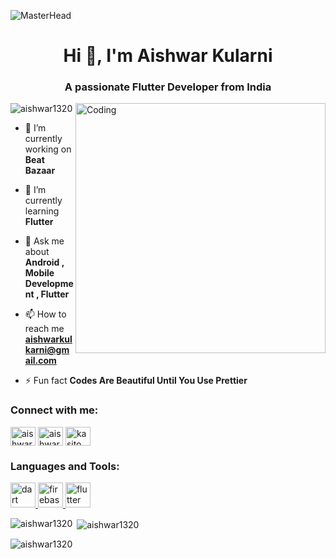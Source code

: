 ![MasterHead](https://www.digital-dividend.se/wp-content/uploads/2023/06/Flutter-App-Development.png)

<h1 align="center">Hi 👋, I'm Aishwar Kularni</h1>
<h3 align="center">A passionate Flutter Developer from India</h3>
<img align="right" alt="Coding" width="400" src="https://cdn.dribbble.com/users/1162077/screenshots/3848914/programmer.gif">

<p align="left"> <img src="https://komarev.com/ghpvc/?username=aishwar1320&label=Profile%20views&color=0e75b6&style=flat" alt="aishwar1320" /> </p>

- 🔭 I’m currently working on **Beat Bazaar**

- 🌱 I’m currently learning **Flutter**

- 💬 Ask me about **Android , Mobile Development , Flutter**

- 📫 How to reach me **aishwarkulkarni@gmail.com**

- ⚡ Fun fact **Codes Are Beautiful Until You Use Prettier**

<h3 align="left">Connect with me:</h3>
<p align="left">
<a href="https://linkedin.com/in/aishwar-kulkarni-19202325b" target="blank"><img align="center" src="https://raw.githubusercontent.com/rahuldkjain/github-profile-readme-generator/master/src/images/icons/Social/linked-in-alt.svg" alt="aishwar-kulkarni-19202325b" height="30" width="40" /></a>
<a href="https://instagram.com/aishwar_kulkarni" target="blank"><img align="center" src="https://raw.githubusercontent.com/rahuldkjain/github-profile-readme-generator/master/src/images/icons/Social/instagram.svg" alt="aishwar_kulkarni" height="30" width="40" /></a>
<a href="https://www.youtube.com/c/kasito" target="blank"><img align="center" src="https://raw.githubusercontent.com/rahuldkjain/github-profile-readme-generator/master/src/images/icons/Social/youtube.svg" alt="kasito" height="30" width="40" /></a>
</p>

<h3 align="left">Languages and Tools:</h3>
<p align="left"> <a href="https://dart.dev" target="_blank" rel="noreferrer"> <img src="https://www.vectorlogo.zone/logos/dartlang/dartlang-icon.svg" alt="dart" width="40" height="40"/> </a> <a href="https://firebase.google.com/" target="_blank" rel="noreferrer"> <img src="https://www.vectorlogo.zone/logos/firebase/firebase-icon.svg" alt="firebase" width="40" height="40"/> </a> <a href="https://flutter.dev" target="_blank" rel="noreferrer"> <img src="https://www.vectorlogo.zone/logos/flutterio/flutterio-icon.svg" alt="flutter" width="40" height="40"/> </a> </p>

<p><img align="left" src="https://github-readme-stats.vercel.app/api/top-langs?username=aishwar1320&show_icons=true&locale=en&layout=compact&theme=tokyonight" alt="aishwar1320" />
</p>

<p>&nbsp;<img align="center" src="https://github-readme-stats.vercel.app/api?username=aishwar1320&show_icons=true&locale=en" alt="aishwar1320" /></p>

<p><img align="center" src="https://github-readme-streak-stats.herokuapp.com/?user=aishwar1320&" alt="aishwar1320" /></p>

